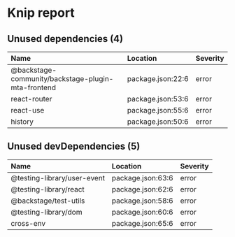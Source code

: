 # Knip report

## Unused dependencies (4)

| Name                                               | Location          | Severity |
| :------------------------------------------------- | :---------------- | :------- |
| @backstage-community/backstage-plugin-mta-frontend | package.json:22:6 | error    |
| react-router                                       | package.json:53:6 | error    |
| react-use                                          | package.json:55:6 | error    |
| history                                            | package.json:50:6 | error    |

## Unused devDependencies (5)

| Name                        | Location          | Severity |
| :-------------------------- | :---------------- | :------- |
| @testing-library/user-event | package.json:63:6 | error    |
| @testing-library/react      | package.json:62:6 | error    |
| @backstage/test-utils       | package.json:58:6 | error    |
| @testing-library/dom        | package.json:60:6 | error    |
| cross-env                   | package.json:65:6 | error    |

